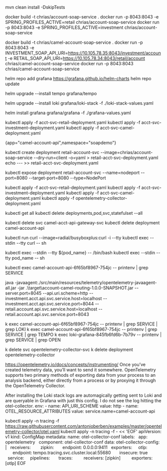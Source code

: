 <!-- Build the JAR -->
mvn clean install -DskipTests

<!-- Build the image, and optionally, run it in Docker. -->
docker build -t chrias/account-soap-service .
docker run -p 8043:8043 -e SPRING_PROFILES_ACTIVE=retail chrias/account-soap-service
docker run -p 8043:8043 -e SPRING_PROFILES_ACTIVE=investment chrias/account-soap-service

<!-- Build the image, and optionally, run it in Docker. -->
docker build -t chrias/camel-account-soap-service .
docker run -p 8043:8043 -e INVESTMENT_SOAP_API_URI=https://10.105.78.35:8043/investment/account -e RETAIL_SOAP_API_URI=https://10.105.78.34:8043/retail/account chrias/camel-account-soap-service
docker run -p 8043:8043 chrias/camel-account-soap-service

<!-- Add the Grafana Helm repo -->
helm repo add grafana https://grafana.github.io/helm-charts
helm repo update

<!-- Install Tempo (Single Binary): https://github.com/grafana/tempo/tree/main/example/helm -->
helm upgrade --install tempo grafana/tempo

<!-- Install the loki-stack -->
helm upgrade --install loki grafana/loki-stack -f ./loki-stack-values.yaml

<!-- Install Grafana with predefined data sources -->
helm install grafana grafana/grafana -f ./grafana-values.yaml

<!-- Deploy SOAP services -->
kubectl apply -f acct-svc-retail-deployment.yaml
kubectl apply -f acct-svc-investment-deployment.yaml
kubectl apply -f acct-svc-camel-deployment.yaml

<!-- Run a basic Grafana Loki query after hitting the camel-account-api in SOAP UI. -->
{app="camel-account-api",namespace="soapdemo"}


kubectl create deployment retail-account-svc --image=chrias/account-soap-service --dry-run=client -o=yaml > retail-acct-svc-deployment.yaml
echo --- >> retail-acct-svc-deployment.yaml
<!-- kubectl create service nodeport retail-account-svc-nodeport --tcp=8080:8080 --dry-run=client -o=yaml >> retail-acct-svc-deployment.yaml -->

<!-- This is what I used to create the NodePort service. I got the yaml by running: kubectl get service retail-account-svc -o yaml -->
kubectl expose deployment retail-account-svc --name=nodeport --port=8080 --target-port=8080 --type=NodePort

<!-- NOTE that I had to add imagePullPolicy: Never to pull from my local repo -->
kubectl apply -f acct-svc-retail-deployment.yaml
kubectl apply -f acct-svc-investment-deployment.yaml
kubectl apply -f acct-svc-camel-deployment.yaml
kubectl apply -f opentelemetry-collector-deployment.yaml

<!-- See or remove everything -->
kubectl get all
kubectl delete deployments,pod,svc,statefulset --all

<!-- Remove specific objects -->
kubectl delete svc camel-acct-api-gateway-svc
kubectl delete deployment camel-account-api

<!-- Network tools to troubleshoot -->
kubectl run curl --image=radial/busyboxplus:curl -i --tty
kubectl exec --stdin --tty curl -- sh

<!-- Get a shell to a running pod -->
kubectl exec --stdin --tty ${pod_name} -- /bin/bash
kubectl exec --stdin --tty pod_name -- sh

<!-- View environment variables -->
kubectl exec camel-account-api-6f65bf8967-754jc  -- printenv | grep SERVICE


java -javaagent:./src/main/resources/telemetry/opentelemetry-javaagent-all.jar -jar .\target\account-camel-routing-1.0.0-SNAPSHOT.jar --server.port=8045 --api.uri.scheme=http --investment.acct.api.svc.service.host=localhost --investment.acct.api.svc.service.port=8044 --retail.account.api.svc.service.host=localhost --retail.account.api.svc.service.port=8043




k exec camel-account-api-6f65bf8967-754jc  -- printenv | grep SERVICE | grep LOKI
k exec camel-account-api-6f65bf8967-754jc  -- printenv | grep SERVICE | grep TEMPO
k exec loki-grafana-845fb6fd6b-7b79v  -- printenv | grep SERVICE | grep OPEN

k delete svc opentelemetry-collector-svc
k delete deployment opentelemetry-collector



https://opentelemetry.io/docs/concepts/instrumenting/
Once you’ve created telemetry data, you’ll want to send it somewhere. OpenTelemetry supports two primary methods of exporting data from your process to an analysis backend, either directly from a process or by proxying it through the OpenTelemetry Collector.

After installing the Loki stack logs are automagically getting sent to Loki and are queryable in Grafana with just this config. I do not see the log hitting the otel-collector.
        env:
        - name: API_URI_SCHEME
          value: http
        - name: OTEL_RESOURCE_ATTRIBUTES
          value: service.name=camel-account-api









kubectl apply -n tracing -f https://raw.githubusercontent.com/antonioberben/examples/master/opentelemetry-collector/otel.yaml
kubectl apply -n tracing -f - << 'EOF'
apiVersion: v1
kind: ConfigMap
metadata:
 name: otel-collector-conf
 labels:
   app: opentelemetry
   component: otel-collector-conf
data:
 otel-collector-config: |
   receivers:   
     zipkin:
       endpoint: 0.0.0.0:9411
   exporters:
     otlp:
       endpoint: tempo.tracing.svc.cluster.local:55680
       insecure: true
   service:
     pipelines:
       traces:
         receivers: [zipkin]
         exporters: [otlp]
EOF